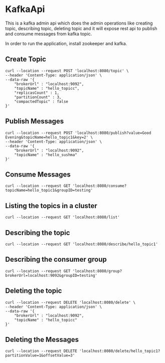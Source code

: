 # KafkaApi

This is a kafka admin api which does the admin operations like creating topic, describing topic, deleting topic and it will expose rest api to publish and consume messages from kafka topic.

In order to run the application, install zookeeper and kafka.

## Create Topic

```
curl --location --request POST 'localhost:8080/topic' \
--header 'Content-Type: application/json' \
--data-raw '{
    "brokerUrl" : "localhost:9092",
    "topicName" : "hello_topicc",
    "replicasCount" : 1,
    "partitionCount" : 3,
    "compactedTopic" : false
}'
```

## Publish Messages

```
curl --location --request POST 'localhost:8080/publish?value=Good Evening&topicName=hello_topic1&key=2' \
--header 'Content-Type: application/json' \
--data-raw '{
    "brokerUrl" : "localhost:9092",
    "topicName" : "hello_sushma"
}'
```

## Consume Messages

```aidl
curl --location --request GET 'localhost:8080/consume?topicName=hello_topic1&groupID=testing'
```

## Listing the topics in a cluster

```
curl --location --request GET 'localhost:8080/list'
```

## Describing the topic

```
curl --location --request GET 'localhost:8080/describe/hello_topic1'
```

## Describing the consumer group

```
curl --location --request GET 'localhost:8080/group?brokerUrl=localhost:9092&groupID=testing'
```

## Deleting the topic

```
curl --location --request DELETE 'localhost:8080/delete' \
--header 'Content-Type: application/json' \
--data-raw '{
    "brokerUrl" : "localhost:9092",
    "topicName" : "hello_topicc"
}'
```

## Deleting the Messages

```
curl --location --request DELETE 'localhost:8080/delete/hello_topic1?partitionValue=1&offsetValue=3'
```

